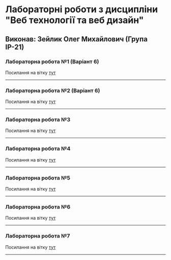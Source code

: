 # Лабораторні роботи з дисципліни "Веб технології та веб дизайн"

## Виконав: Зейлик Олег Михайлович (Група ІР-21)

### Лабораторна робота №1 (Варіант 6)

Посилання на вітку [тут](https://github.com/Wh1teL0rd/firstLabHtml/tree/master)

---

### Лабораторна робота №2 (Варіант 6)

Посилання на вітку [тут](https://github.com/Wh1teL0rd/firstLabHtml/tree/lab2)

---

### Лабораторна робота №3

Посилання на вітку [тут](https://github.com/Wh1teL0rd/laba3js/tree/lab3)

---

### Лабораторна робота №4

Посилання на вітку [тут](https://github.com/Wh1teL0rd/laba3js/tree/lab4)

---

### Лабораторна робота №5

Посилання на вітку [тут](https://github.com/Wh1teL0rd/laba3js/tree/lab5)

---

### Лабораторна робота №6

Посилання на вітку [тут](https://github.com/Wh1teL0rd/laba3js/tree/lab6)

---

### Лабораторна робота №7

Посилання на вітку [тут](https://github.com/Wh1teL0rd/laba3js/tree/lab7)

---
